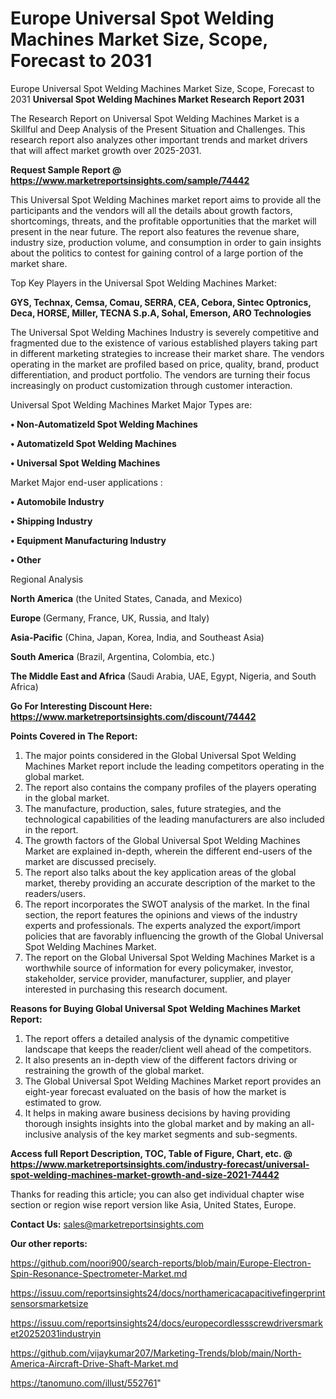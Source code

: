 # Europe Universal Spot Welding Machines Market Size, Scope, Forecast to 2031
Europe Universal Spot Welding Machines Market Size, Scope, Forecast to 2031
<strong>Universal Spot Welding Machines Market Research Report 2031</strong>

The Research Report on Universal Spot Welding Machines Market is a Skillful and Deep Analysis of the Present Situation and Challenges. This research report also analyzes other important trends and market drivers that will affect market growth over 2025-2031.

<strong>Request Sample Report @ <a href=https://www.marketreportsinsights.com/sample/74442>https://www.marketreportsinsights.com/sample/74442</a></strong>

This Universal Spot Welding Machines market report aims to provide all the participants and the vendors will all the details about growth factors, shortcomings, threats, and the profitable opportunities that the market will present in the near future. The report also features the revenue share, industry size, production volume, and consumption in order to gain insights about the politics to contest for gaining control of a large portion of the market share.

Top Key Players in the Universal Spot Welding Machines Market:

<strong>GYS, Technax, Cemsa, Comau, SERRA, CEA, Cebora, Sintec Optronics, Deca, HORSE, Miller, TECNA S.p.A, Sohal, Emerson, ARO Technologies</strong>

The Universal Spot Welding Machines Industry is severely competitive and fragmented due to the existence of various established players taking part in different marketing strategies to increase their market share. The vendors operating in the market are profiled based on price, quality, brand, product differentiation, and product portfolio. The vendors are turning their focus increasingly on product customization through customer interaction.

Universal Spot Welding Machines Market Major Types are:

<strong>• Non-Automatizeld Spot Welding Machines

• Automatizeld Spot Welding Machines

• Universal Spot Welding Machines</strong>

Market Major end-user applications :

<strong>• Automobile Industry

• Shipping Industry

• Equipment Manufacturing Industry

• Other</strong>

Regional Analysis

</u><strong><b>North America</b></strong> (the United States, Canada, and Mexico)

<strong><b>Europe </b></strong>(Germany, France, UK, Russia, and Italy)

<strong><b>Asia-Pacific</b></strong> (China, Japan, Korea, India, and Southeast Asia)

<strong><b>South America</b></strong> (Brazil, Argentina, Colombia, etc.)

<strong><b>The Middle East and Africa</b></strong> (Saudi Arabia, UAE, Egypt, Nigeria, and South Africa)

<strong>Go For Interesting Discount Here: <a href=https://www.marketreportsinsights.com/discount/74442>https://www.marketreportsinsights.com/discount/74442</a></strong>

<strong>Points Covered in The Report:</strong>
<ol>
  <li>The major points considered in the Global Universal Spot Welding Machines Market report include the leading competitors operating in the global market.</li>
  <li>The report also contains the company profiles of the players operating in the global market.</li>
  <li>The manufacture, production, sales, future strategies, and the technological capabilities of the leading manufacturers are also included in the report.</li>
  <li>The growth factors of the Global Universal Spot Welding Machines Market are explained in-depth, wherein the different end-users of the market are discussed precisely.</li>
  <li>The report also talks about the key application areas of the global market, thereby providing an accurate description of the market to the readers/users.</li>
  <li>The report incorporates the SWOT analysis of the market. In the final section, the report features the opinions and views of the industry experts and professionals. The experts analyzed the export/import policies that are favorably influencing the growth of the Global Universal Spot Welding Machines Market.</li>
  <li>The report on the Global Universal Spot Welding Machines Market is a worthwhile source of information for every policymaker, investor, stakeholder, service provider, manufacturer, supplier, and player interested in purchasing this research document.</li>
</ol>
<strong>Reasons for Buying Global Universal Spot Welding Machines Market Report:</strong>

<ol>
  <li>The report offers a detailed analysis of the dynamic competitive landscape that keeps the reader/client well ahead of the competitors.</li>
  <li>It also presents an in-depth view of the different factors driving or restraining the growth of the global market.</li>
  <li>The Global Universal Spot Welding Machines Market report provides an eight-year forecast evaluated on the basis of how the market is estimated to grow.</li>
  <li>It helps in making aware business decisions by having providing thorough insights insights into the global market and by making an all-inclusive analysis of the key market segments and sub-segments.</li>
</ol>
<strong>Access full Report Description, TOC, Table of Figure, Chart, etc. @ <a href=https://www.marketreportsinsights.com/industry-forecast/universal-spot-welding-machines-market-growth-and-size-2021-74442>https://www.marketreportsinsights.com/industry-forecast/universal-spot-welding-machines-market-growth-and-size-2021-74442</a></strong>


Thanks for reading this article; you can also get individual chapter wise section or region wise report version like Asia, United States, Europe.

<strong>Contact Us:</strong>
sales@marketreportsinsights.com

<strong>Our other reports:</strong>

<a href=https://github.com/noori900/search-reports/blob/main/Europe-Electron-Spin-Resonance-Spectrometer-Market.md>https://github.com/noori900/search-reports/blob/main/Europe-Electron-Spin-Resonance-Spectrometer-Market.md</a>

<a href=https://issuu.com/reportsinsights24/docs/northamericacapacitivefingerprintsensorsmarketsize>https://issuu.com/reportsinsights24/docs/northamericacapacitivefingerprintsensorsmarketsize</a>

<a href=https://issuu.com/reportsinsights24/docs/europecordlessscrewdriversmarket20252031industryin>https://issuu.com/reportsinsights24/docs/europecordlessscrewdriversmarket20252031industryin</a>

<a href=https://github.com/vijaykumar207/Marketing-Trends/blob/main/North-America-Aircraft-Drive-Shaft-Market.md>https://github.com/vijaykumar207/Marketing-Trends/blob/main/North-America-Aircraft-Drive-Shaft-Market.md</a>

<a href=https://tanomuno.com/illust/552761>https://tanomuno.com/illust/552761</a>"
